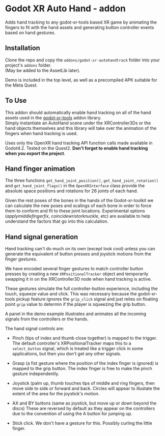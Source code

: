 # Godot XR Auto Hand - addon

Adds hand tracking to any godot-xr-tools based XR game by animating the 
fingers to fit with the hand assets and generating button controller 
events based on hand gestures.

## Installation

Clone the repo and copy the `addons/godot-xr-autohandtrack` folder into your project's `addons` folder.   
(May be added to the AssetLib later).

Demo is included in the top level, as well as a precompiled APK suitable for the Meta Quest.

## To Use

This addon should automatically enable hand tracking on all of the hand assets used in the 
[godot-xr-tools](https://github.com/GodotVR/godot-xr-tools) addon library.  
Simply instantiate an AutoHand scene under the XRController3Ds or the 
hand objects themselves and this library will take over the animation of 
the fingers when hand tracking is used.

Uses only the OpenXR hand tracking API function calls made available in Godot4.2.
Tested on the Quest2.  **Don't forget to enable hand tracking 
when you export the project**.

## Hand finger animation

The three functions `get_hand_joint_position()`, `get_hand_joint_rotation()` 
and `get_hand_joint_flags()` in the `OpenXRInterface` class 
provide the absolute space positions and rotations for 26 joints of each hand.  

Given the rest poses of the bones in the hands of the Godot-xr-toolkit 
we can calculate the new poses and scalings of each bone in order to force 
them to conform and fit to these joint locations.  Experimental options 
(*applymiddlefingerfix*, *coincidewristorknuckle*, etc) are available to help understand 
the factors that go into this calculation.

## Hand signal generation

Hand tracking can't do much on its own (except look cool) unless you can 
generate the equivalent of button presses and joystick motions from the 
finger gestures.

We have encoded several finger gestures to match controller button presses by 
creating a new `XRPositionalTracker` object and temporarily swapping it in on the 
XRController3D node when hand tracking is active.  

These gestures simulate the full controller-button experience, including the touch, squeeze value 
and click.  This was necessary because the godot-xr-tools pickup feature ignores the 
`grip_click` signal and just relies on floating point `grip` value to determin if the 
player is squeezing the grip button.  

A panel in the demo example illustrates and animates all the incoming signals from the 
controllers or the hands.

The hand signal controls are:
	
* Pinch (tips of index and thumb close together) is mapped to the trigger.  The 
default controller's XRPositionalTracker maps this to a `select_button` signal, 
which is treated like a trigger click in some applications, but then you 
don't get any other signals.

* Grasp (a fist gesture where the position of the index finger is ignored) is 
mapped to the grip button.  The index finger is free to make the pinch gesture 
independently.  

* Joystick (palm up, thumb touches tips of middle and ring fingers, then 
move side to side or forward and back.  Circles will appear to illustate 
the extent of the area for the joystick's motion.

* AX and BY buttons (same as joystick, but move up or down beyond the discs)
These are reversed by default as they appear on the controllers due to the 
convention of using the A button for jumping up.

* Stick click.  We don't have a gesture for this.  Possibly curling the little finger.

